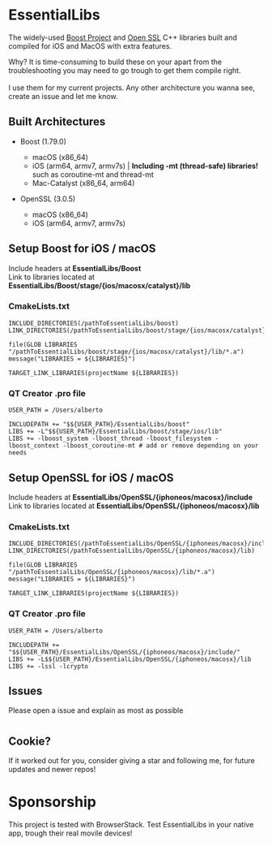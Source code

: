 
# EssentialLibs


The widely-used [Boost Project](https://github.com/boostorg/boost) and [Open SSL](https://github.com/openssl/openssl) C++ libraries built and compiled for iOS and MacOS with extra features.

Why? It is time-consuming to build these on your apart from the troubleshooting you may need to go trough to get them compile right. <br/> <br/>
I use them for my current projects. Any other architecture you wanna see, create an issue and let me know.


## Built Architectures
- Boost (1.79.0)
	- macOS (x86_64)
	- iOS (arm64, armv7, armv7s) | <b>Including -mt (thread-safe) libraries!</b> such as coroutine-mt and thread-mt
	- Mac-Catalyst (x86_64, arm64)

- OpenSSL (3.0.5)
	- macOS (x86_64)
	- iOS (arm64, armv7, armv7s)

## Setup Boost for iOS / macOS
Include headers at <b>EssentialLibs/Boost</b> <br/>
Link to libraries located at <b>EssentialLibs/Boost/stage/{ios/macosx/catalyst}/lib</b> <br/>

### CmakeLists.txt
    INCLUDE_DIRECTORIES(/pathToEssentialLibs/boost)
    LINK_DIRECTORIES(/pathToEssentialLibs/boost/stage/{ios/macosx/catalyst}/lib)
    
    file(GLOB LIBRARIES "/pathToEssentialLibs/boost/stage/{ios/macosx/catalyst}/lib/*.a")
    message("LIBRARIES = ${LIBRARIES}")

    TARGET_LINK_LIBRARIES(projectName ${LIBRARIES})
    
### QT Creator .pro file
    USER_PATH = /Users/alberto
    
    INCLUDEPATH += "$${USER_PATH}/EssentialLibs/boost"
    LIBS += -L"$${USER_PATH}/EssentialLibs/boost/stage/ios/lib"
    LIBS += -lboost_system -lboost_thread -lboost_filesystem -lboost_context -lboost_coroutine-mt # add or remove depending on your needs

## Setup OpenSSL for iOS / macOS
Include headers at <b>EssentialLibs/OpenSSL/{iphoneos/macosx}/include</b> <br/>
Link to libraries located at <b>EssentialLibs/OpenSSL/{iphoneos/macosx}/lib</b> <br/>

### CmakeLists.txt
    INCLUDE_DIRECTORIES(/pathToEssentialLibs/OpenSSL/{iphoneos/macosx}/include)
    LINK_DIRECTORIES(/pathToEssentialLibs/OpenSSL/{iphoneos/macosx}/lib)
    
    file(GLOB LIBRARIES "/pathToEssentialLibs/OpenSSL/{iphoneos/macosx}/lib/*.a")
    message("LIBRARIES = ${LIBRARIES}")

    TARGET_LINK_LIBRARIES(projectName ${LIBRARIES})
    
### QT Creator .pro file
    USER_PATH = /Users/alberto
    
    INCLUDEPATH += "$${USER_PATH}/EssentialLibs/OpenSSL/{iphoneos/macosx}/include/"
    LIBS += -L$${USER_PATH}/EssentialLibs/OpenSSL/{iphoneos/macosx}/lib
    LIBS += -lssl -lcrypto

## Issues
Please open a issue and explain as most as possible
#
## Cookie?
If it worked out for you, consider giving a star and following me, for future updates and newer repos!

# Sponsorship
This project is tested with BrowserStack.
Test EssentialLibs in your native app, trough their real movile devices!
